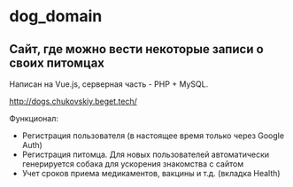 # dog_domain

## Сайт, где можно вести некоторые записи о своих питомцах

Написан на Vue.js, серверная часть - PHP + MySQL.

http://dogs.chukovskiy.beget.tech/

Функционал:
 - Регистрация пользователя (в настоящее время только через Google Auth)
 - Регистрация питомца. Для новых пользователей автоматически генерируется собака для ускорения знакомства с сайтом
 - Учет сроков приема медикаментов, вакцины и т.д. (вкладка Health)
